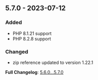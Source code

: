 
## 5.7.0 - 2023-07-12

### Added

- PHP 8.1.21 support
- PHP 8.2.8 support

### Changed

- zip reference updated to version 1.22.1

**Full Changelog**: [5.6.0...5.7.0](https://github.com/llaville/php-compatinfo-db/compare/5.6.0...5.7.0)
